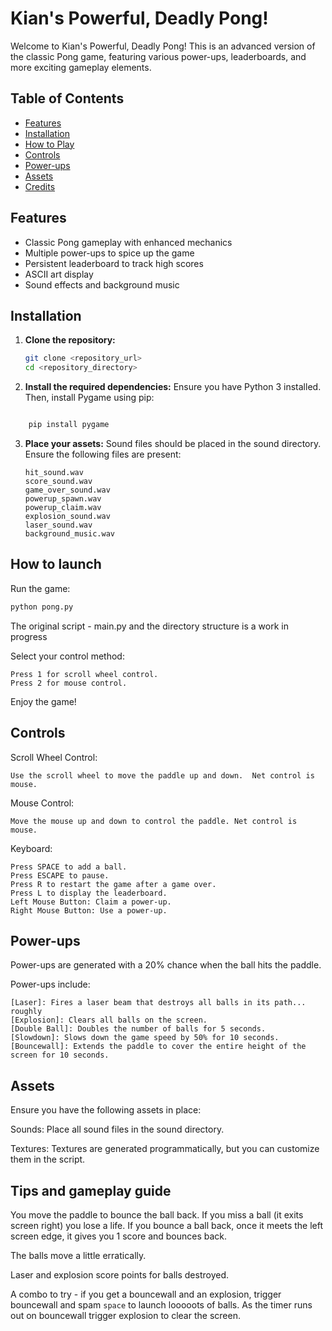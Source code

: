 # Kian's Powerful, Deadly Pong!

Welcome to Kian's Powerful, Deadly Pong! This is an advanced version of the classic Pong game, featuring various power-ups, leaderboards, and more exciting gameplay elements.

## Table of Contents
- [Features](#features)
- [Installation](#installation)
- [How to Play](#how-to-play)
- [Controls](#controls)
- [Power-ups](#power-ups)
- [Assets](#assets)
- [Credits](#credits)

## Features
- Classic Pong gameplay with enhanced mechanics
- Multiple power-ups to spice up the game
- Persistent leaderboard to track high scores
- ASCII art display
- Sound effects and background music

## Installation
1. **Clone the repository:**
   ```bash
   git clone <repository_url>
   cd <repository_directory>
   ```

2. **Install the required dependencies:**
Ensure you have Python 3 installed. Then, install Pygame using pip:

```bash

    pip install pygame
```


3. **Place your assets:**
    Sound files should be placed in the sound directory.
    Ensure the following files are present:

    ```  
    hit_sound.wav
    score_sound.wav
    game_over_sound.wav
    powerup_spawn.wav
    powerup_claim.wav
    explosion_sound.wav
    laser_sound.wav
    background_music.wav
    ```

## How to launch

Run the game:
```bash
python pong.py
```
The original script - main.py and the directory structure is a work in progress 

Select your control method:

    Press 1 for scroll wheel control.
    Press 2 for mouse control.

Enjoy the game!

## Controls

Scroll Wheel Control:

    Use the scroll wheel to move the paddle up and down.  Net control is mouse.
Mouse Control:

    Move the mouse up and down to control the paddle. Net control is mouse.
Keyboard:

    Press SPACE to add a ball.
    Press ESCAPE to pause. 
    Press R to restart the game after a game over.
    Press L to display the leaderboard.
    Left Mouse Button: Claim a power-up.
    Right Mouse Button: Use a power-up.

## Power-ups

Power-ups are generated with a 20% chance when the ball hits the paddle. 

Power-ups include:
```
[Laser]: Fires a laser beam that destroys all balls in its path... roughly
[Explosion]: Clears all balls on the screen.
[Double Ball]: Doubles the number of balls for 5 seconds.
[Slowdown]: Slows down the game speed by 50% for 10 seconds.
[Bouncewall]: Extends the paddle to cover the entire height of the screen for 10 seconds.
```

## Assets

Ensure you have the following assets in place:

Sounds: Place all sound files in the sound directory.

Textures: Textures are generated programmatically, but you can customize them in the script.

## Tips and gameplay guide

You move the paddle to bounce the ball back. If you miss a ball (it exits screen right) you lose a life. If you bounce a ball back, once it meets the left screen edge, it gives you 1 score and bounces back. 

The balls move a little erratically. 

Laser and explosion score points for balls destroyed. 

A combo to try - if you get a bouncewall and an explosion, trigger bouncewall and spam `space` to launch looooots of balls. As the timer runs out on bouncewall trigger explosion to clear the screen. 

